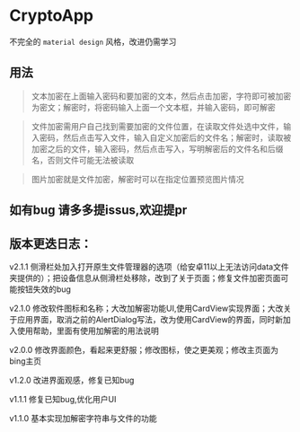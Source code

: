 # CryptoApp
不完全的 `material design` 风格，改进仍需学习
## 用法
> 文本加密在上面输入密码和要加密的文本，然后点击加密，字符即可被加密为密文；解密时，将密码输入上面一个文本框，并输入密码，即可解密

> 文件加密需用户自己找到需要加密的文件位置，在读取文件处选中文件，输入密码，然后点击写入文件，输入自定义加密后的文件名；解密时，读取被加密之后的文件，输入密码，然后点击写入，写明解密后的文件名和后缀名，否则文件可能无法被读取

> 图片加密就是文件加密，解密时可以在指定位置预览图片情况

## 如有bug 请多多提issus,欢迎提pr

## 版本更迭日志：
v2.1.1
侧滑栏处加入打开原生文件管理器的选项（给安卓11以上无法访问data文件夹提供的）；把设备信息从侧滑栏处移除，改到了关于页面；修复文件加密页面可能按钮失效的bug

v2.1.0
修改软件图标和名称；大改加解密功能UI,使用CardView实现界面；大改关于应用界面，取消之前的AlertDialog写法，改为使用CardView的界面，同时新加入使用帮助，里面有使用加解密的用法说明

v2.0.0
修改界面颜色，看起来更舒服；修改图标，使之更美观；修改主页面为bing主页

v1.2.0
改进界面观感，修复已知bug

v1.1.1
修复已知bug,优化用户UI

v1.1.0
基本实现加解密字符串与文件的功能
